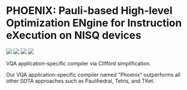 # PHOENIX: Pauli-based High-level Optimization ENgine for Instruction eXecution on NISQ devices

[![](https://img.shields.io/badge/license-Apache%202.0-green)](./LICENSE) [![](https://img.shields.io/badge/build-passing-green)]() ![](https://img.shields.io/badge/Python-3.8--3.12-blue) ![](https://img.shields.io/badge/dev-v1.0.0-blue)


VQA application-specific compiler via Clifford simplification.



Our VQA application-specific compiler named "Phoenix" outperforms all other SOTA approaches such as Paulihedral, Tetris, and TKet.



